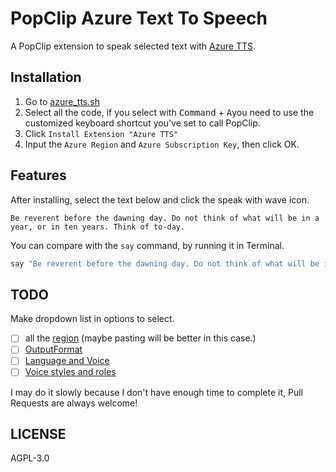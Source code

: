 # PopClip Azure Text To Speech
A PopClip extension to speak selected text with [Azure TTS](https://learn.microsoft.com/en-us/azure/ai-services/speech-service/rest-text-to-speech?tabs=streaming).

## Installation
1. Go to [azure_tts.sh](./azure_tts.sh)
2. Select all the code, if you select with <kbd>Command</kbd> + <kbd>A</kbd>you need to use the customized keyboard shortcut you've set to call PopClip.
3. Click `Install Extension "Azure TTS"`
4. Input the `Azure Region` and `Azure Subscription Key`, then click OK.

## Features
After installing, select the text below and click the speak with wave icon.
```
Be reverent before the dawning day. Do not think of what will be in a year, or in ten years. Think of to-day.
```

You can compare with the `say` command, by running it in Terminal.
```bash
say "Be reverent before the dawning day. Do not think of what will be in a year, or in ten years. Think of to-day."
```

## TODO
Make dropdown list in options to select.
- [ ] all the [region](https://learn.microsoft.com/en-us/azure/ai-services/speech-service/regions#speech-service) (maybe pasting will be better in this case.)
- [ ] [OutputFormat](https://learn.microsoft.com/en-us/azure/ai-services/speech-service/rest-text-to-speech?tabs=streaming#audio-outputs)
- [ ] [Language and Voice](https://learn.microsoft.com/en-us/azure/ai-services/speech-service/language-support?tabs=tts)
- [ ] [Voice styles and roles](https://learn.microsoft.com/en-us/azure/ai-services/speech-service/language-support?tabs=tts#voice-styles-and-roles)

I may do it slowly because I don't have enough time to complete it, Pull Requests are always welcome!

## LICENSE
AGPL-3.0
